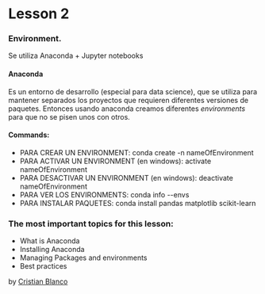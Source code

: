 # Lesson 2

### Environment.
Se utiliza Anaconda + Jupyter notebooks

#### **Anaconda** 
Es un entorno de desarrollo (especial para data science), que se utiliza para mantener separados los proyectos que requieren diferentes versiones de paquetes. Entonces usando anaconda creamos diferentes _environments_ para que no se pisen unos con otros.
#### Commands:
- PARA CREAR UN ENVIRONMENT: conda create -n nameOfEnvironment
- PARA ACTIVAR UN ENVIRONMENT (en windows): activate nameOfEnvironment
- PARA DESACTIVAR UN ENVIRONMENT (en windows): deactivate nameOfEnvironment
- PARA VER LOS ENVIRONMENTS: conda info --envs 
- PARA INSTALAR PAQUETES: conda install pandas matplotlib scikit-learn

### The most important topics for this lesson:
- What is Anaconda
- Installing Anaconda
- Managing Packages and environments
- Best practices

by [Cristian Blanco](https://www.linkedin.com/in/crismablanco/)
